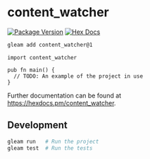 # content_watcher

[![Package Version](https://img.shields.io/hexpm/v/content_watcher)](https://hex.pm/packages/content_watcher)
[![Hex Docs](https://img.shields.io/badge/hex-docs-ffaff3)](https://hexdocs.pm/content_watcher/)

```sh
gleam add content_watcher@1
```
```gleam
import content_watcher

pub fn main() {
  // TODO: An example of the project in use
}
```

Further documentation can be found at <https://hexdocs.pm/content_watcher>.

## Development

```sh
gleam run   # Run the project
gleam test  # Run the tests
```

